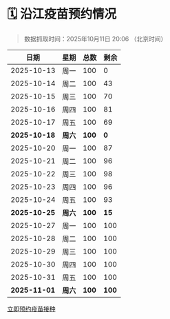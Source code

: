 # 🗓️ 沿江疫苗预约情况

> 数据抓取时间：2025年10月11日 20:06 （北京时间）

| 日期 | 星期 | 总数 | 剩余 |
|------|------|------|------|
| 2025-10-13 | 周一 | 100 | 0 |
| 2025-10-14 | 周二 | 100 | 43 |
| 2025-10-15 | 周三 | 100 | 70 |
| 2025-10-16 | 周四 | 100 | 81 |
| 2025-10-17 | 周五 | 100 | 69 |
| **2025-10-18** | **周六** | **100** | **0** |
| 2025-10-20 | 周一 | 100 | 87 |
| 2025-10-21 | 周二 | 100 | 96 |
| 2025-10-22 | 周三 | 100 | 98 |
| 2025-10-23 | 周四 | 100 | 96 |
| 2025-10-24 | 周五 | 100 | 93 |
| **2025-10-25** | **周六** | **100** | **15** |
| 2025-10-27 | 周一 | 100 | 100 |
| 2025-10-28 | 周二 | 100 | 100 |
| 2025-10-29 | 周三 | 100 | 100 |
| 2025-10-30 | 周四 | 100 | 100 |
| 2025-10-31 | 周五 | 100 | 100 |
| **2025-11-01** | **周六** | **100** | **100** |


<div class="button-container">
<a class="btn" href="http://yfzweb.ishequ.net/#/login" target="_blank">立即预约疫苗接种</a>
</div>
